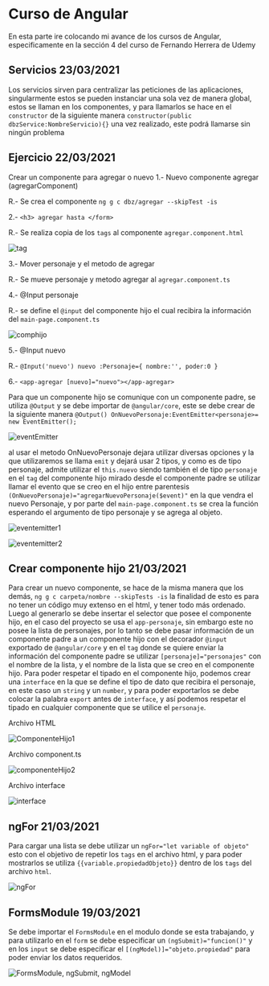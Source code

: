# Curso de Angular

En esta parte ire colocando mi avance de los cursos de Angular, especificamente en la sección 4 del curso de Fernando Herrera de Udemy

## Servicios 23/03/2021

Los servicios sirven para centralizar las peticiones de las aplicaciones, singularmente estos se pueden instanciar una sola vez de manera global, estos se llaman en los componentes, y para llamarlos se hace en el `constructor` de la siguiente manera `constructor(public dbzService:NombreServicio){}` una vez realizado, este podrá llamarse sin ningún problema


## Ejercicio 22/03/2021

Crear un componente para agregar o nuevo
1.- Nuevo componente agregar (agregarComponent)

R.- Se crea el componente `ng g c dbz/agregar --skipTest -is`

2.- `<h3> agregar hasta </form>`

R.- Se realiza copia de los `tags` al componente `agregar.component.html`

![tag](https://i.ibb.co/5GNRZyF/ejercicio1.png)

3.- Mover personaje y el metodo de agregar

R.- Se mueve personaje y metodo agregar al `agregar.component.ts`

4.- @Input personaje

R.- se define el `@input` del componente hijo el cual recibira la información del `main-page.component.ts`



![comphijo](https://i.ibb.co/P9DGnFR/comphijo.png)

5.- @Input nuevo

R.- `@Input('nuevo') nuevo :Personaje={
    nombre:'',
    poder:0
  }`

6.- `<app-agregar [nuevo]="nuevo"></app-agregar>`

Para que un componente hijo se comunique con un componente padre, se utiliza `@Output` y se debe importar de `@angular/core`, este se debe crear de la siguiente manera `@Output() OnNuevoPersonaje:EventEmitter<personaje>= new EventEmitter();` 


![eventEmitter](https://i.ibb.co/VxCzQPy/event-emitter.png)

al usar el metodo OnNuevoPersonaje dejara utilizar diversas opciones y la que utilizaremos se llama `emit` y dejará usar 2 tipos, y como es de tipo personaje, admite utilizar el `this.nuevo` siendo también el de tipo `personaje` en el `tag` del componente hijo mirado desde el componente padre se utilizar llamar el evento que se creo en el hijo entre parentesis `(OnNuevoPersonaje)="agregarNuevoPersonaje($event)"` en la que vendra el nuevo Personaje, y por parte del `main-page.component.ts`  se crea la función esperando el argumento de tipo personaje y se agrega al objeto.

![eventemitter1](https://i.ibb.co/xmJXT8K/1.png)

![eventemitter2](https://i.ibb.co/74HG991/2.png)



## Crear componente hijo 21/03/2021

Para crear un nuevo componente, se hace de la misma manera que los demás, `ng g c carpeta/nombre --skipTests -is` la finalidad de esto es para no tener un código muy extenso en el html, y tener todo más ordenado.
Luego al generarlo se debe insertar el selector que posee el componente hijo, en el caso del proyecto se usa el `app-personaje`, sin embargo este no posee la lista de personajes, por lo tanto se debe pasar información de un componente padre a un componente hijo con el decorador `@input` exportado de `@angular/core` y en el `tag` donde se quiere enviar la información del componente padre se utilizar `[personaje]="personajes"` con el nombre de la lista, y el nombre de la lista que se creo en el componente hijo.
Para poder respetar el tipado en el componente hijo, podemos crear una `interface` en la que se define el tipo de dato que recibira el personaje, en este caso un `string` y un `number`, y para poder exportarlos se debe colocar la palabra `export` antes de `interface`, y así podemos respetar el tipado en cualquier componente que se utilice el `personaje`.

Archivo HTML

![ComponenteHijo1](https://i.ibb.co/VQYqPyg/componentehijo1.png)

Archivo component.ts

![componenteHijo2](https://i.ibb.co/kKc1qcB/componentehijo2.png)

Archivo interface

![interface](https://i.ibb.co/4RWsZRW/Interface.png)

## ngFor 21/03/2021

Para cargar una lista se debe utilizar un `ngFor="let variable of objeto"` esto con el objetivo de repetir los `tags` en el archivo html, y para poder mostrarlos se utiliza `{{variable.propiedadObjeto}}` dentro de los `tags` del archivo `html`.

![ngFor](https://i.ibb.co/Tkw4Qw0/ngFor.png)

## FormsModule 19/03/2021

Se debe importar el `FormsModule` en el modulo donde se esta trabajando, y para utilizarlo en el `form` se debe especificar un `(ngSubmit)="funcion()"` y en los `input` se debe especificar el `[(ngModel)]="objeto.propiedad"` para poder enviar los datos requeridos.

![FormsModule, ngSubmit, ngModel](https://i.ibb.co/ncpxRFD/forms-ngmodel-ngsubmit.png)

